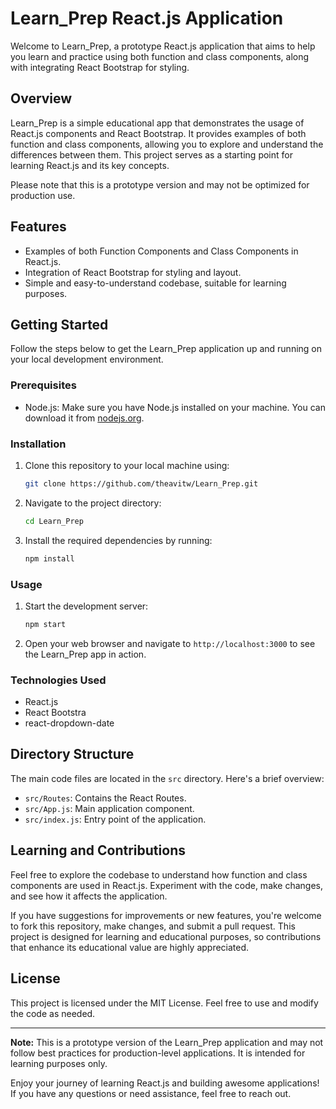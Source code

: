 # Learn_Prep React.js Application

Welcome to Learn_Prep, a prototype React.js application that aims to help you learn and practice using both function and class components, along with integrating React Bootstrap for styling.

## Overview

Learn_Prep is a simple educational app that demonstrates the usage of React.js components and React Bootstrap. It provides examples of both function and class components, allowing you to explore and understand the differences between them. This project serves as a starting point for learning React.js and its key concepts.

Please note that this is a prototype version and may not be optimized for production use.

## Features

- Examples of both Function Components and Class Components in React.js.
- Integration of React Bootstrap for styling and layout.
- Simple and easy-to-understand codebase, suitable for learning purposes.

## Getting Started

Follow the steps below to get the Learn_Prep application up and running on your local development environment.

### Prerequisites

- Node.js: Make sure you have Node.js installed on your machine. You can download it from [nodejs.org](https://nodejs.org/).

### Installation

1. Clone this repository to your local machine using:

   ```bash
   git clone https://github.com/theavitw/Learn_Prep.git
   ```

2. Navigate to the project directory:

   ```bash
   cd Learn_Prep
   ```

3. Install the required dependencies by running:

   ```bash
   npm install
   ```

### Usage

1. Start the development server:

   ```bash
   npm start
   ```

2. Open your web browser and navigate to `http://localhost:3000` to see the Learn_Prep app in action.

### Technologies Used

- React.js
- React Bootstra
- react-dropdown-date

## Directory Structure

The main code files are located in the `src` directory. Here's a brief overview:

- `src/Routes`: Contains the React Routes.
- `src/App.js`: Main application component.
- `src/index.js`: Entry point of the application.

## Learning and Contributions

Feel free to explore the codebase to understand how function and class components are used in React.js. Experiment with the code, make changes, and see how it affects the application.

If you have suggestions for improvements or new features, you're welcome to fork this repository, make changes, and submit a pull request. This project is designed for learning and educational purposes, so contributions that enhance its educational value are highly appreciated.

## License

This project is licensed under the MIT License. Feel free to use and modify the code as needed.

---

**Note:** This is a prototype version of the Learn_Prep application and may not follow best practices for production-level applications. It is intended for learning purposes only.

Enjoy your journey of learning React.js and building awesome applications! If you have any questions or need assistance, feel free to reach out.
